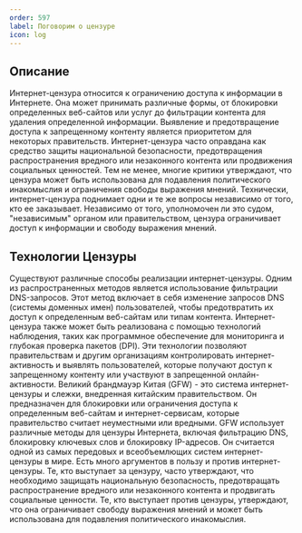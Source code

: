 ```yaml
---
order: 597
label: Поговорим о цензуре
icon: log
---
```

## Описание 
Интернет-цензура относится к ограничению доступа к информации в Интернете.
Она может принимать различные формы, от блокировки определенных веб-сайтов или услуг до фильтрации контента для удаления определенной информации.
Выявление и предотвращение доступа к запрещенному контенту является приоритетом для некоторых правительств. Интернет-цензура часто оправдана как средство защиты национальной безопасности, предотвращения распространения вредного или незаконного контента или продвижения социальных ценностей.
Тем не менее, многие критики утверждают, что цензура может быть использована для подавления политического инакомыслия и ограничения свободы выражения мнений.
Технически, интернет-цензура поднимает одни и те же вопросы независимо от того, кто ее заказывает. Независимо от того, уполномочен ли это судом, "независимым" органом или правительством, цензура ограничивает доступ к информации и свободу выражения мнений.
## Технологии Цензуры
Существуют различные способы реализации интернет-цензуры. Одним из распространенных методов является использование фильтрации DNS-запросов. Этот метод включает в себя изменение запросов DNS (системы доменных имен)  пользователей, чтобы предотвратить их доступ к определенным веб-сайтам или типам контента.
Интернет-цензура также может быть реализована с помощью технологий наблюдения, таких как программное обеспечение для мониторинга и глубокая проверка пакетов (DPI). Эти технологии позволяют правительствам и другим организациям контролировать интернет-активность и выявлять пользователей, которые получают доступ к запрещенному контенту или участвуют в запрещенной онлайн-активности.
Великий брандмауэр Китая (GFW) - это система интернет-цензуры и слежки, внедренная китайским правительством. Он предназначен для блокировки или ограничения доступа к определенным веб-сайтам и интернет-сервисам, которые правительство считает неуместными или вредными. GFW использует различные методы для цензуры Интернета, включая фильтрацию DNS, блокировку ключевых слов и блокировку IP-адресов. Он считается одной из самых передовых и всеобъемлющих систем интернет-цензуры в мире.
Есть много аргументов в пользу и против интернет-цензуры. Те, кто выступает за цензуру, часто утверждают, что необходимо защищать национальную безопасность, предотвращать распространение вредного или незаконного контента и продвигать социальные ценности. Те, кто выступает против цензуры, утверждают, что она ограничивает свободу выражения мнений и может быть использована для подавления политического инакомыслия.